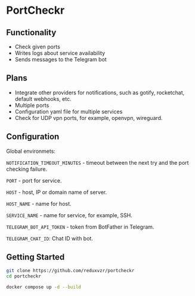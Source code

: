 # PortCheckr

## Functionality

- Check given ports
- Writes logs about service availability
- Sends messages to the Telegram bot

## Plans
- Integrate other providers for notifications, such as gotify, rocketchat, default webhooks, etc.
- Multiple ports
- Configuration yaml file for multiple services
- Check for UDP vpn ports, for example, openvpn, wireguard.

## Configuration

Global environmets: 

`NOTIFICATION_TIMEOUT_MINUTES` - timeout between the next try and the port checking failure.

`PORT` - port for service.

`HOST` - host, IP or domain name of server.

`HOST_NAME` - name for host.

`SERVICE_NAME` - name for service, for example, SSH.

`TELEGRAM_BOT_API_TOKEN` - token from BotFather in Telegram.

`TELEGRAM_CHAT_ID`: Chat ID with bot.

## Getting Started

```bash
git clone https://github.com/reduxvzr/portcheckr
cd portcheckr
```

```bash
docker compose up -d --build
```
